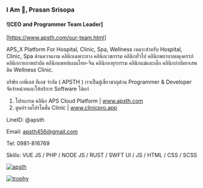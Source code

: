 ### I Am 👋, Prasan Srisopa
#### ![CEO and Programmer Team Leader] 
[https://www.apsth.com/our-team.html]

APS_X Platform
For Hospital, Clinic, Spa, Wellness
เหมาะสำหรับ Hospital, Clinic, Spa ด้านความงาม คลินิกเฉพาะทาง คลินิกเวชกรรม คลินิกทั่วไป คลินิกพยาบาลผดุงครรภ์ คลินิกกายภาพบำบัด คลินิกแพทย์แผนไทย-จีน คลินิกอายุรกรรม คลินิกแม่และเด็ก คลินิกบําบัดยาเสพติด Wellness Clinic.

บริษัท เอพีเอส ทีเอช จำกัด ( APSTH ) เราเป็นผู้เชี่ยวชาญด้าน Programmer & Developer 
จัดจำหน่ายและให้บริการ Software ได้แก่

1. โปรแกรม คลินิก APS Cloud Platform | www.apsth.com 
2. ศูนย์รวมโปรโมชั่น Clinic | www.clinicpro.app

LineID: @apsth

Email: apsth456@gmail.com

Tel: 0981-816769

Skills: VUE JS / PHP / NODE JS / RUST / SWFT UI / JS / HTML / CSS / SCSS

[<img src='https://www.apsth.com/assets/img/apsx.png' alt='apsth'>](https://www.apsth.com)



[![trophy](https://github-profile-trophy.vercel.app/?username=apsth456)](https://github.com/ryo-ma/github-profile-trophy) 
